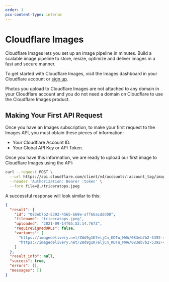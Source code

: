 ```yaml
---
order: 1
pcx-content-type: interim
---
```


# Cloudflare Images

Cloudflare Images lets you set up an image pipeline in minutes. Build a scalable image pipeline to store, resize, optimize and deliver images in a fast and secure manner.

To get started with Cloudflare Images, visit the Images dashboard in your Cloudflare account or [sign up](https://dash.cloudflare.com/sign-up/images).

Photos you upload to Cloudflare Images are not attached to any domain in your Cloudflare account and you do not need a domain on Cloudflare to use the Cloudflare Images product.

## Making Your First API Request

Once you have an Images subscription, to make your first request to the Images API, you must obtain these pieces of information:

- Your Cloudflare Account ID.
- Your Global API Key or API Token.

Once you have this information, we are ready to upload our first image to Cloudflare Images using the API:

```bash
curl --request POST \
  --url https://api.cloudflare.com/client/v4/accounts/:account_tag/images/v1 \
  --header 'Authorization: Bearer :token' \
  --form file=@./triceratops.jpeg
```

A successful response will look similar to this:

```json
{
  "result": {
    "id": "083eb7b2-5392-4565-b69e-aff66acddd00",
    "filename": "triceratops.jpeg",
    "uploaded": "2021-09-14T05:52:14.767Z",
    "requireSignedURLs": false,
    "variants": [
      "https://imagedelivery.net/ZWd9g1K7eljCn_KDTu_MWA/083eb7b2-5392-4565-b69e-aff66acddd00/test",
      "https://imagedelivery.net/ZWd9g1K7eljCn_KDTu_MWA/083eb7b2-5392-4565-b69e-aff66acddd00/public"
    ]
  },
  "result_info": null,
  "success": true,
  "errors": [],
  "messages": []
}
```
